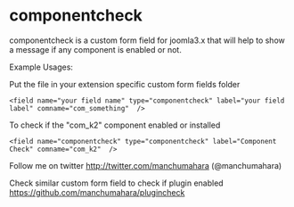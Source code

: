 componentcheck
===========

componentcheck is a custom form field for joomla3.x that will help to show a message if any component is enabled or not. 

Example Usages:

Put the file in your extension specific custom form fields folder

    <field name="your field name" type="componentcheck" label="your field label" comname="com_something"  />
 
To check if the "com_k2" component enabled or installed

    <field name="componentcheck" type="componentcheck" label="Component Check" comname="com_k2"  />


Follow me on twitter http://twitter.com/manchumahara (@manchumahara)

Check similar custom form field to check if plugin enabled https://github.com/manchumahara/plugincheck
